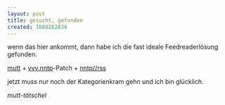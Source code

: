 ```yaml
---
layout: post
title: gesucht, gefunden
created: 1080262836
---
```

wenn das hier ankommt, dann habe ich die fast ideale Feedreaderlösung
gefunden.

[mutt][] + [vvv.nntp][]-Patch + [nntp//rss][]

jetzt muss nur noch der Kategorienkram gehn und ich bin glücklich.

*mutt-tätschel*

  [mutt]: http://www.mutt.org
  [vvv.nntp]: http://mutt.org.ua/download/mutt-1.5.6/patch-1.5.6.vvv.nntp.gz
  [nntp//rss]: http://www.methodize.org/nntprss
